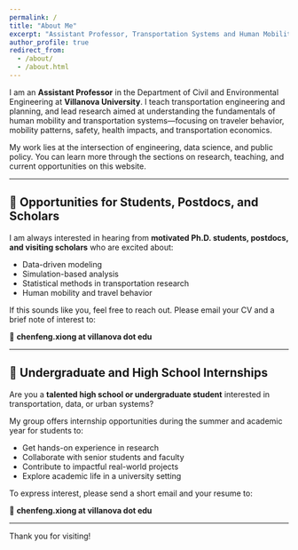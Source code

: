```yaml
---
permalink: /
title: "About Me"
excerpt: "Assistant Professor, Transportation Systems and Human Mobility"
author_profile: true
redirect_from: 
  - /about/
  - /about.html
---
```


I am an **Assistant Professor** in the Department of Civil and Environmental Engineering at **Villanova University**. I teach transportation engineering and planning, and lead research aimed at understanding the fundamentals of human mobility and transportation systems—focusing on traveler behavior, mobility patterns, safety, health impacts, and transportation economics.

My work lies at the intersection of engineering, data science, and public policy. You can learn more through the sections on research, teaching, and current opportunities on this website.

---

## 👥 Opportunities for Students, Postdocs, and Scholars

I am always interested in hearing from **motivated Ph.D. students, postdocs, and visiting scholars** who are excited about:

- Data-driven modeling  
- Simulation-based analysis  
- Statistical methods in transportation research  
- Human mobility and travel behavior  

If this sounds like you, feel free to reach out. Please email your CV and a brief note of interest to:

📧 **chenfeng.xiong at villanova dot edu**

---

## 🌱 Undergraduate and High School Internships

Are you a **talented high school or undergraduate student** interested in transportation, data, or urban systems?

My group offers internship opportunities during the summer and academic year for students to:

- Get hands-on experience in research  
- Collaborate with senior students and faculty  
- Contribute to impactful real-world projects  
- Explore academic life in a university setting  

To express interest, please send a short email and your resume to:

📧 **chenfeng.xiong at villanova dot edu**

---

Thank you for visiting!